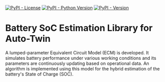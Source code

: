 [![PyPI - License](https://img.shields.io/pypi/l/autotwin_bselib)](https://github.com/AutotwinEU/batt-soc-est/blob/main/LICENSE)
[![PyPI - Python Version](https://img.shields.io/pypi/pyversions/autotwin_bselib)](https://www.python.org/downloads/)
[![PyPI - Version](https://img.shields.io/pypi/v/autotwin_bselib)](https://pypi.org/project/autotwin_bselib/)

# Battery SoC Estimation Library for Auto-Twin

A lumped-parameter Equivalent Circuit Model (ECM) is developed. It simulates battery performance under various working conditions and its parameters are continuously updating based on operational data. An algorithm is implemented using this model for the hybrid estimation of the battery's State of Charge (SOC).


